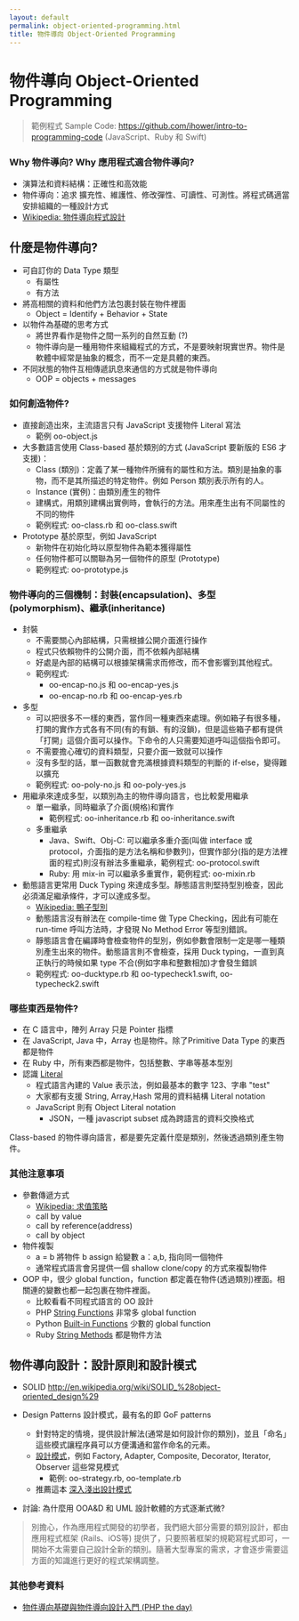 ```yaml
---
layout: default
permalink: object-oriented-programming.html
title: 物件導向 Object-Oriented Programming
---
```


# 物件導向 Object-Oriented Programming

> 範例程式 Sample Code: <https://github.com/ihower/intro-to-programming-code> (JavaScript、Ruby 和 Swift)

### Why 物件導向? Why 應用程式適合物件導向? 

* 演算法和資料結構：正確性和高效能
* 物件導向：追求 擴充性、維護性、修改彈性、可讀性、可測性。將程式碼適當安排組織的一種設計方式
* [Wikipedia: 物件導向程式設計](http://zh.wikipedia.org/wiki/%E9%9D%A2%E5%90%91%E5%AF%B9%E8%B1%A1%E7%A8%8B%E5%BA%8F%E8%AE%BE%E8%AE%A1)

## 什麼是物件導向?

 * 可自訂你的 Data Type 類型
   * 有屬性 
   * 有方法
 * 將高相關的資料和他們方法包裹封裝在物件裡面
   * Object = Identify + Behavior + State
 * 以物件為基礎的思考方式    
   * 將世界看作是物件之間一系列的自然互動 (?) 
   * 物件導向是一種用物件來組織程式的方式，不是要映射現實世界。物件是軟體中經常是抽象的概念，而不一定是具體的東西。
 * 不同狀態的物件互相傳遞訊息來通信的方式就是物件導向
   * OOP = objects + messages

### 如何創造物件?

   * 直接創造出來，主流語言只有 JavaScript 支援物件 Literal 寫法
     * 範例 oo-object.js
   * 大多數語言使用 Class-based 基於類別的方式 (JavaScript 要新版的 ES6 才支援)：
     * Class (類別)：定義了某一種物件所擁有的屬性和方法。類別是抽象的事物，而不是其所描述的特定物件。例如 Person 類別表示所有的人。
     * Instance (實例)：由類別產生的物件
     * 建構式，用類別建構出實例時，會執行的方法。用來產生出有不同屬性的不同的物件
     * 範例程式: oo-class.rb 和 oo-class.swift
   * Prototype 基於原型，例如 JavaScript
     * 新物件在初始化時以原型物件為範本獲得屬性
     * 任何物件都可以關聯為另一個物件的原型 (Prototype)
     * 範例程式: oo-prototype.js

### 物件導向的三個機制：封裝(encapsulation)、多型(polymorphism)、繼承(inheritance)

 * 封裝
   * 不需要關心內部結構，只需根據公開介面進行操作
   * 程式只依賴物件的公開介面，而不依賴內部結構
   * 好處是內部的結構可以根據架構需求而修改，而不會影響到其他程式。
   * 範例程式: 
     * oo-encap-no.js 和 oo-encap-yes.js
     * oo-encap-no.rb 和 oo-encap-yes.rb
 * 多型
   * 可以把很多不一樣的東西，當作同一種東西來處理。例如箱子有很多種，打開的實作方式各有不同(有的有鎖、有的沒鎖)，但是這些箱子都有提供「打開」這個介面可以操作。下命令的人只需要知道呼叫這個指令即可。
   * 不需要擔心確切的資料類型，只要介面一致就可以操作
   * 沒有多型的話，單一函數就會充滿根據資料類型的判斷的 if-else，變得難以擴充
   * 範例程式:  oo-poly-no.js 和 oo-poly-yes.js
 * 用繼承來達成多型，以類別為主的物件導向語言，也比較愛用繼承
   * 單一繼承，同時繼承了介面(規格)和實作
     * 範例程式: oo-inheritance.rb 和 oo-inheritance.swift
   * 多重繼承
     * Java、Swift、Obj-C: 可以繼承多重介面(叫做 interface 或 protocol，介面指的是方法名稱和參數列)，但實作部分(指的是方法裡面的程式)則沒有辦法多重繼承，範例程式: oo-protocol.swift
     * Ruby: 用 mix-in 可以繼承多重實作，範例程式: oo-mixin.rb
 * 動態語言更常用 Duck Typing 來達成多型。靜態語言則堅持型別檢查，因此必須滿足繼承條件，才可以達成多型。
   * [Wikipedia: 鴨子型別](http://zh.wikipedia.org/wiki/%E9%B8%AD%E5%AD%90%E7%B1%BB%E5%9E%8B)
   * 動態語言沒有辦法在 compile-time 做 Type Checking，因此有可能在 run-time 呼叫方法時，才發現 No Method Error 等型別錯誤。
   * 靜態語言會在編譯時會檢查物件的型別，例如參數會限制一定是哪一種類別產生出來的物件。動態語言則不會檢查，採用 Duck typing，一直到真正執行的時候如果 type 不合(例如字串和整數相加)才會發生錯誤
   * 範例程式:  oo-ducktype.rb 和 oo-typecheck1.swift, oo-typecheck2.swift

### 哪些東西是物件?

   * 在 C 語言中，陣列 Array 只是 Pointer 指標
   * 在 JavaScript, Java 中，Array 也是物件。除了Primitive Data Type 的東西都是物件
   * 在 Ruby 中，所有東西都是物件，包括整數、字串等基本型別
 * 認識 [Literal](http://en.wikipedia.org/wiki/Literal_%28computer_programming%29)
   * 程式語言內建的 Value 表示法，例如最基本的數字 123、字串 "test"
   * 大家都有支援 String, Array,Hash 常用的資料結構 Literal notation
   * JavaScript 則有 Object Literal notation
     * JSON，一種 javascript subset 成為跨語言的資料交換格式

Class-based 的物件導向語言，都是要先定義什麼是類別，然後透過類別產生物件。

### 其他注意事項

 * 參數傳遞方式
   * [Wikipedia: 求值策略](http://en.wikipedia.org/wiki/Evaluation_strategy)
   * call by value
   * call by reference(address) 
   * call by object
 * 物件複製 
   * a = b 將物件 b assign 給變數 a：a,b, 指向同一個物件
   * 通常程式語言會另提供一個 shallow clone/copy 的方式來複製物件
 * OOP 中，很少 global function，function 都定義在物件(透過類別)裡面。相關連的變數也都一起包裹在物件裡面。
   * 比較看看不同程式語言的 OO 設計
   * PHP [String Functions](http://php.net/manual/en/ref.strings.php) 非常多 global function
   * Python [Built-in Functions](https://docs.python.org/3/library/functions.html) 少數的 global function
   * Ruby [String Methods](http://ruby-doc.org/core-2.2.0/String.html) 都是物件方法

## 物件導向設計：設計原則和設計模式

* SOLID http://en.wikipedia.org/wiki/SOLID_%28object-oriented_design%29
* Design Patterns 設計模式，最有名的即 GoF patterns 
   * 針對特定的情境，提供設計解法(通常是如何設計你的類別)，並且「命名」這些模式讓程序員可以方便溝通和當作命名的元素。
   * [設計模式](http://zh.wikipedia.org/wiki/%E8%AE%BE%E8%AE%A1%E6%A8%A1%E5%BC%8F%EF%BC%9A%E5%8F%AF%E5%A4%8D%E7%94%A8%E9%9D%A2%E5%90%91%E5%AF%B9%E8%B1%A1%E8%BD%AFE4%BB%B6%E7%9A%84%E5%9F%BA%E7%A1%80)，例如 Factory, Adapter, Composite, Decorator, Iterator, Observer 這些常見模式
     * 範例: oo-strategy.rb, oo-template.rb
   * 推薦這本 [深入淺出設計模式](https://www.tenlong.com.tw/items/9867794524?item_id=33235)

 * 討論: 為什麼用 OOA&D 和 UML 設計軟體的方式逐漸式微?  

> 別擔心，作為應用程式開發的初學者，我們絕大部分需要的類別設計，都由應用程式框架 (Rails、iOS等) 提供了，只要照著框架的規範寫程式即可，一開始不太需要自己設計全新的類別。隨著大型專案的需求，才會逐步需要這方面的知識進行更好的程式架構調整。

### 其他參考資料

* [物件導向基礎與物件導向設計入門 (PHP the day)](https://docs.google.com/presentation/d/1BOnouihveYVoqmlnf59bDeRMfexCw92AVbEHZO9ir8g/edit?usp=sharing)
